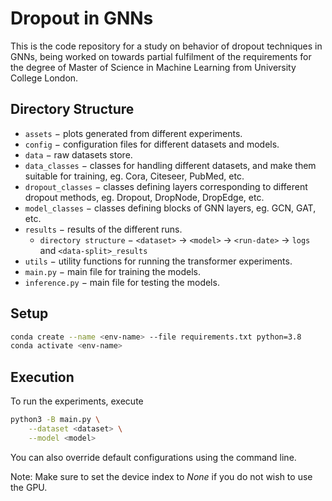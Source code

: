 # Dropout in GNNs

This is the code repository for a study on behavior of dropout techniques in GNNs, being worked on towards partial fulfilment of the requirements for the degree of Master of Science in Machine Learning from University College London.

## Directory Structure

- `assets` &minus; plots generated from different experiments.
- `config` &minus; configuration files for different datasets and models.
- `data` &minus; raw datasets store.
- `data_classes` &minus; classes for handling different datasets, and make them suitable for training, eg. Cora, Citeseer, PubMed, etc.
- `dropout_classes` &minus; classes defining layers corresponding to different dropout methods, eg. Dropout, DropNode, DropEdge, etc.
- `model_classes` &minus; classes defining blocks of GNN layers, eg. GCN, GAT, etc.
- `results` &minus; results of the different runs. <br>
    - `directory structure` &minus; `<dataset>` &#8594; `<model>` &#8594; `<run-date>` &#8594; `logs` and `<data-split>_results`
- `utils` &minus; utility functions for running the transformer experiments.
- `main.py` &minus; main file for training the models.
- `inference.py` &minus; main file for testing the models.

## Setup

```bash
conda create --name <env-name> --file requirements.txt python=3.8
conda activate <env-name>
```

## Execution

To run the experiments, execute
```bash
python3 -B main.py \
    --dataset <dataset> \
    --model <model>
```
You can also override default configurations using the command line.<br>

Note: Make sure to set the device index to <i>None</i> if you do not wish to use the GPU.